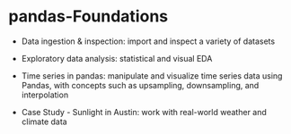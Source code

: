 # pandas-Foundations

- Data ingestion & inspection: import and inspect a variety of datasets

- Exploratory data analysis: statistical and visual EDA

- Time series in pandas: manipulate and visualize time series data using Pandas, with concepts such as upsampling, downsampling, and interpolation

- Case Study - Sunlight in Austin: work with real-world weather and climate data
